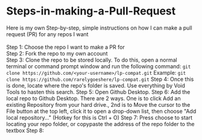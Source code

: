# Steps-in-making-a-Pull-Request<br>
Here is my own Step-by-step, simple instructions on how I can make a pull request (PR) for any repos I want<br><br>
Step 1: Choose the repo I want to make a PR for<br>
Step 2: Fork the repo to my own account<br>
Step 3: Clone the repo to be stored locally. To do this, open a normal terminal or command prompt window and run the following command:
```git clone https://github.com/<your-username>/lp-compat.git```
Example: ```git clone https://github.com/rarelygoeshere/lp-compat.git```
Step 4: Once this is done, locate where the repo's folder is saved. Use everything by Void Tools to hasten this search.
Step 5: Open Github Desktop.
Step 6: Add the local repo to Github Desktop. There are 2 ways. One is to click Add an existing Repository from your hard drive., 2nd is to Move the cursor to the File button at the top left, click it to open a drop-down list, then choose "Add local repository..." (Hotkey for this is Ctrl + O) 
Step 7: Press choose to start locating your repo folder, or copypaste the address of the repo folder to the textbox
Step 8: 
